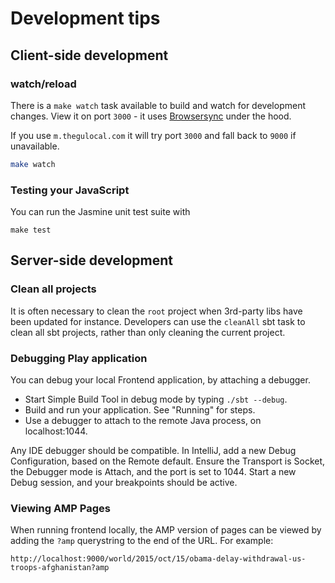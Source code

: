 # Development tips

## Client-side development

### watch/reload
There is a `make watch` task available to build and watch for development
changes. View it on port `3000` - it uses [Browsersync](https://www.browsersync.io/) under the hood.

If you use `m.thegulocal.com` it will try port `3000` and fall back to `9000` if unavailable.

```bash
make watch
```

### Testing your JavaScript
You can run the Jasmine unit test suite with

```
make test
```

## Server-side development

### Clean all projects

It is often necessary to clean the `root` project when 3rd-party libs have been updated for instance.
Developers can use the `cleanAll` sbt task to clean all sbt projects, rather than only cleaning the current project.


### Debugging Play application
You can debug your local Frontend application, by attaching a debugger.

* Start Simple Build Tool in debug mode by typing `./sbt --debug`.
* Build and run your application. See "Running" for steps.
* Use a debugger to attach to the remote Java process, on localhost:1044.

Any IDE debugger should be compatible. In IntelliJ, add a new Debug Configuration,
based on the Remote default.
Ensure the Transport is Socket, the Debugger mode is Attach, and the port is set to 1044.
Start a new Debug session, and your breakpoints should be active.

### Viewing AMP Pages

When running frontend locally, the AMP version of pages can be viewed by adding the `?amp` querystring to the end of the URL. For example:

```
http://localhost:9000/world/2015/oct/15/obama-delay-withdrawal-us-troops-afghanistan?amp
```
